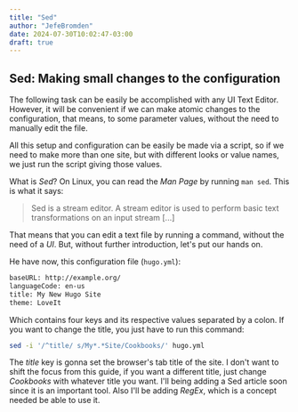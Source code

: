 ```yaml
---
title: "Sed"
author: "JefeBromden"
date: 2024-07-30T10:02:47-03:00
draft: true
---
```


## Sed: Making small changes to the configuration
The following task can be easily be accomplished with any UI Text Editor. However, it will be convenient if we can make atomic changes to the configuration, that means, to some parameter values, without the need to manually edit the file.

All this setup and configuration can be easily be made via a script, so if we need to make more than one site, but with different looks or value names, we just run the script giving those values.

What is *Sed*? On Linux, you can read the *Man Page* by running `man sed`. This is what it says:
> Sed is a stream editor. A stream editor is used to perform basic text transformations on an input stream [...]

That means that you can edit a text file by running a command, without the need of a *UI*. But, without further introduction, let's put our hands on.

He have now, this configuration file (`hugo.yml`):
```bash
baseURL: http://example.org/
languageCode: en-us
title: My New Hugo Site
theme: LoveIt
```
Which contains four keys and its respective values separated by a colon. If you want to change the title, you just have to run this command:
```bash
sed -i '/^title/ s/My*.*Site/Cookbooks/' hugo.yml
```
The *title* key is gonna set the browser's tab title of the site. I don't want to shift the focus from this guide, if you want a different title, just change *Cookbooks* with whatever title you want. I'll being adding a Sed article soon since it is an important tool. Also I'll be adding *RegEx*, which is a concept needed be able to use it.

